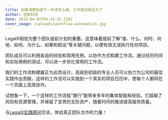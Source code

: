 ```yaml
---
title: 如果清楚知道下一步该怎么做，工作就没有压力了
author: 法智科技
date: 2019-04-01T04:24:32.228Z
cover_image: /uploads/workflow-automation.jpg
---
```

LegalX相信为整个团队提前计划的重要。这意味着提前了解“谁、什么、何时、何地、如何、为什么、如果和假设”等关键问题，以便有效无误执行任何项目。

团队成员可以利用各自的经验和常用先例，以协作方式构建工作流。通过经历时间和实际用例的测试，可以进一步优化常用的工作流。

我们的工作流构建器正为此而设计。高级到初级的专业人员可以协力为公司的最佳实践作出贡献。这样的工作流可以实施到一个真实的项目日历中，使每个人都同在一个页面上高效协作。

试想象一下，一个这样的工作流程“银行”能带来多年的集体智能和经验。它超越了风险和资源管理，并保留了宝贵的无形资产，随着时间的推进提高服务质量。

与[LegalX实践顾问](https://www.legalx.ai/zh-hans/contact/)交谈，体验真正团队合作的力量！
